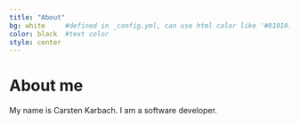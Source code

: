 ```yaml
---
title: "About"
bg: white     #defined in _config.yml, can use html color like '#010101'
color: black  #text color
style: center
---
```


<span class="fa-stack subtlecircleimg"/>

# About me
My name is Carsten Karbach. I am a software developer.
